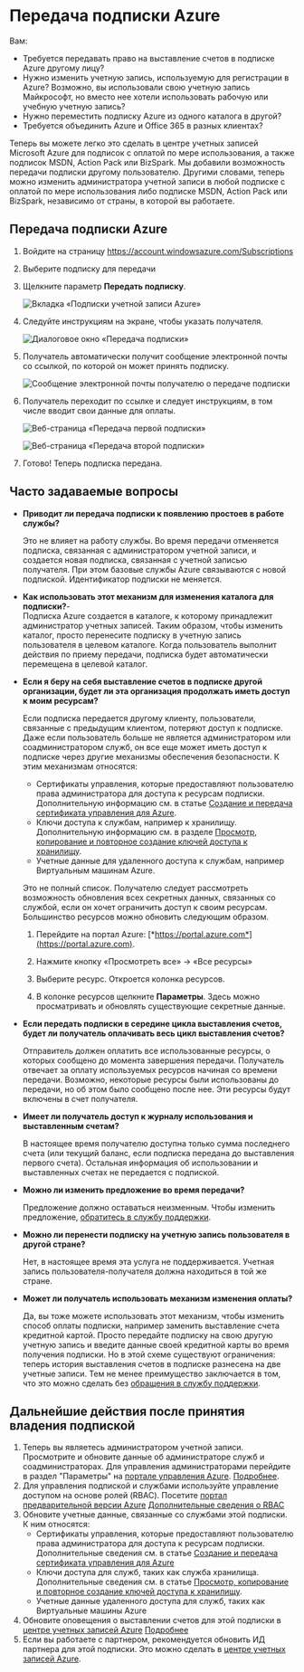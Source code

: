 <properties
   pageTitle="Передача подписки Azure | Microsoft Azure"
   description="Передача подписки Azure другому пользователю и часто задаваемые вопросы об этой процедуре."
   services="billing"
   documentationCenter=""
   authors="curtand"
   manager="stevenpo"
   editor=""/>

<tags
   ms.service="billing"
   ms.devlang="na"
   ms.topic="article"
   ms.tgt_pltfrm="na"
   ms.workload="billing"
   ms.date="09/21/2015"
   ms.author="curtand;kareni;ruchic"/>

# Передача подписки Azure

Вам:

- Требуется передавать право на выставление счетов в подписке Azure другому лицу?
- Нужно изменить учетную запись, используемую для регистрации в Azure? Возможно, вы использовали свою учетную запись Майкрософт, но вместо нее хотели использовать рабочую или учебную учетную запись?
- Нужно переместить подписку Azure из одного каталога в другой?
- Требуется объединить Azure и Office 365 в разных клиентах?

Теперь вы можете легко это сделать в центре учетных записей Microsoft Azure для подписок с оплатой по мере использования, а также подписок MSDN, Action Pack или BizSpark. Мы добавили возможность передачи подписки другому пользователю. Другими словами, теперь можно изменить администратора учетной записи в любой подписке с оплатой по мере использования либо подписке MSDN, Action Pack или BizSpark, независимо от страны, в которой вы работаете.

## Передача подписки Azure

1.  Войдите на страницу <https://account.windowsazure.com/Subscriptions>

2.  Выберите подписку для передачи

3.  Щелкните параметр **Передать подписку**.

    ![Вкладка «Подписки учетной записи Azure»](./media/billing-subscription-transfer/image1.png)

4.  Следуйте инструкциям на экране, чтобы указать получателя.

    ![Диалоговое окно «Передача подписки»](./media/billing-subscription-transfer/image2.PNG)

5.  Получатель автоматически получит сообщение электронной почты со ссылкой, по которой он может принять подписку.

    ![Сообщение электронной почты получателю о передаче подписки](./media/billing-subscription-transfer/image3.png)

6.  Получатель переходит по ссылке и следует инструкциям, в том числе вводит свои данные для оплаты.

    ![Веб-страница «Передача первой подписки»](./media/billing-subscription-transfer/image4.PNG)

    ![Веб-страница «Передача второй подписки»](./media/billing-subscription-transfer/image5.PNG)

7. Готово! Теперь подписка передана.

## Часто задаваемые вопросы

-   **Приводит ли передача подписки к появлению простоев в работе службы?**

    Это не влияет на работу службы. Во время передачи отменяется подписка, связанная с администратором учетной записи, и создается новая подписка, связанная с учетной записью получателя. При этом базовые службы Azure связываются с новой подпиской. Идентификатор подписки не меняется.

-   **Как использовать этот механизм для изменения каталога для подписки?**-   
    Подписка Azure создается в каталоге, к которому принадлежит администратор учетных записей. Таким образом, чтобы изменить каталог, просто перенесите подписку в учетную запись пользователя в целевом каталоге. Когда пользователь выполнит действия по приему передачи, подписка будет автоматически перемещена в целевой каталог.
   
-   **Если я беру на себя выставление счетов в подписке другой организации, будет ли эта организация продолжать иметь доступ к моим ресурсам?**

    Если подписка передается другому клиенту, пользователи, связанные с предыдущим клиентом, потеряют доступ к подписке. Даже если пользователь больше не является администратором или соадминистратором служб, он все еще может иметь доступ к подписке через другие механизмы обеспечения безопасности. К этим механизмам относятся:
    - Сертификаты управления, которые предоставляют пользователю права администратора для доступа к ресурсам подписки. Дополнительную информацию см. в статье [Создание и передача сертификата управления для Azure](https://msdn.microsoft.com/library/azure/gg551722.aspx).
    -	Ключи доступа к службам, например к хранилищу. Дополнительную информацию см. в разделе [Просмотр, копирование и повторное создание ключей доступа к хранилищу](storage-create-storage-account.md#view-copy-and-regenerate-storage-access-keys).
    -	Учетные данные для удаленного доступа к службам, например Виртуальным машинам Azure.

    Это не полный список. Получателю следует рассмотреть возможность обновления всех секретных данных, связанных со службой, если он хочет ограничить доступ к своим ресурсам. Большинство ресурсов можно обновить следующим образом.

    1.   Перейдите на портал Azure: [*https://portal.azure.com*](https://portal.azure.com).

    2.    Нажмите кнопку «Просмотреть все» -&gt; «Все ресурсы»

    3.    Выберите ресурс. Откроется колонка ресурсов.

    4.    В колонке ресурсов щелкните **Параметры**. Здесь можно просматривать и обновлять существующие секретные данные.


-   **Если передать подписки в середине цикла выставления счетов, будет ли получатель оплачивать весь цикл выставления счетов?**

    Отправитель должен оплатить все использованные ресурсы, о которых сообщено до момента завершения передачи. Получатель отвечает за оплату используемых ресурсов начиная со времени передачи. Возможно, некоторые ресурсы были использованы до передачи, но об этом было сообщено после нее. Эти ресурсы будут включены в счет получателя.

-   **Имеет ли получатель доступ к журналу использования и выставленным счетам?**

    В настоящее время получателю доступна только сумма последнего счета (или текущий баланс, если подписка передана до выставления первого счета). Остальная информация об использовании и выставленных счетах не передается с подпиской.

-   **Можно ли изменить предложение во время передачи?**

    Предложение должно оставаться неизменным. Чтобы изменить предложение, [обратитесь в службу поддержки](http://go.microsoft.com/fwlink/?LinkID=619338).

-   **Можно ли перенести подписку на учетную запись пользователя в другой стране?**

    Нет, в настоящее время эта услуга не поддерживается. Учетная запись пользователя-получателя должна находиться в той же стране.

-   **Может ли получатель использовать механизм изменения оплаты?**

    Да, вы тоже можете использовать этот механизм, чтобы изменить способ оплаты подписки, например заменить выставление счета кредитной картой. Просто передайте подписку на свою другую учетную запись и введите данные своей кредитной карты во время получения подписки. Но в этой схеме существуют ограничения: теперь история выставления счетов в подписке разнесена на две учетные записи. Тем не менее преимущество заключается в том, что это можно сделать без [обращения в службу поддержки](http://go.microsoft.com/fwlink/?LinkID=619338).

## Дальнейшие действия после принятия владения подпиской

1. Теперь вы являетесь администратором учетной записи. Просмотрите и обновите данные об администраторе служб и соадминистраторах. Для управления администраторами перейдите в раздел "Параметры" на [портале управления Azure](https://manage.windowsazure.com). [Подробнее](http://go.microsoft.com/fwlink/?LinkID=533293).
2. Для управления подпиской и службами используйте управление доступом на основе ролей (RBAC). Посетите [портал предварительной версии Azure](https://portal.azure.com) [Дополнительные сведения о RBAC](http://go.microsoft.com/fwlink/?LinkID=544802)
3. Обновите учетные данные, связанные со службами этой подписки. К ним относятся:
    -   Сертификаты управления, которые предоставляют пользователю права администратора для доступа к ресурсам подписки. Дополнительные сведения см. в статье [Создание и передача сертификата управления для Azure](https://msdn.microsoft.com/library/azure/gg551722.aspx)
    -	Ключи доступа для служб, таких как служба хранилища. Дополнительные сведения см. в статье [Просмотр, копирование и повторное создание ключей доступа к хранилищу](storage-create-storage-account.md#view-copy-and-regenerate-storage-access-keys).
    -	Учетные данные удаленного доступа для служб, таких как Виртуальные машины Azure
4. Обновите оповещения о выставлении счетов для этой подписки в [центре учетных записей Azure](https://account.windowsazure.com/Subscriptions) [Подробнее](http://go.microsoft.com/fwlink/?LinkID=533292)
5. 	Если вы работаете с партнером, рекомендуется обновить ИД партнера для этой подписки. Это можно сделать в [центре учетных записей Azure](https://account.windowsazure.com/Subscriptions).

<!---HONumber=AcomDC_1125_2015-->